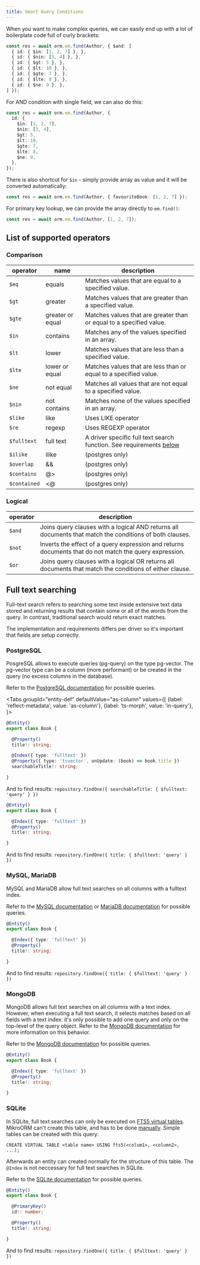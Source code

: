 ```yaml
---
title: Smart Query Conditions
---
```


When you want to make complex queries, we can easily end up with a lot of boilerplate code
full of curly brackets:

```ts
const res = await orm.em.find(Author, { $and: [
  { id: { $in: [1, 2, 7] }, },
  { id: { $nin: [3, 4] }, },
  { id: { $gt: 5 }, },
  { id: { $lt: 10 }, },
  { id: { $gte: 7 }, },
  { id: { $lte: 8 }, },
  { id: { $ne: 9 }, },
] });
```

For AND condition with single field, we can also do this:

```ts
const res = await orm.em.find(Author, { 
  id: { 
    $in: [1, 2, 7],
    $nin: [3, 4],
    $gt: 5,
    $lt: 10,
    $gte: 7,
    $lte: 8,
    $ne: 9,
  },
});
```

There is also shortcut for `$in` - simply provide array as value and it 
will be converted automatically:

```ts
const res = await orm.em.find(Author, { favouriteBook: [1, 2, 7] });
```

For primary key lookup, we can provide the array directly to `em.find()`:

```ts
const res = await orm.em.find(Author, [1, 2, 7]);
```

## List of supported operators

### Comparison

| operator | name               | description |
|----------|--------------------|-------------|
| `$eq`	   | equals             | Matches values that are equal to a specified value. |
| `$gt`	   | greater            | Matches values that are greater than a specified value. |
| `$gte`   | greater or equal   | Matches values that are greater than or equal to a specified value. |
| `$in`	   | contains           | Matches any of the values specified in an array. |
| `$lt`	   | lower              | Matches values that are less than a specified value. |
| `$lte`   | lower or equal     | Matches values that are less than or equal to a specified value. |
| `$ne`	   | not equal          | Matches all values that are not equal to a specified value. |
| `$nin`   | not contains       | Matches none of the values specified in an array. |
| `$like`  | like               | Uses LIKE operator |
| `$re`    | regexp             | Uses REGEXP operator |
| `$fulltext` | full text       | A driver specific full text search function. See requirements [below](#full-text-searching) |
| `$ilike` | ilike              | (postgres only) |
| `$overlap` | &&               | (postgres only) |
| `$contains` | @>              | (postgres only) |
| `$contained` | <@             | (postgres only) |

### Logical

| operator | description |
|----------|-------------|
| `$and`   | Joins query clauses with a logical AND returns all documents that match the conditions of both clauses. |
| `$not`   | Inverts the effect of a query expression and returns documents that do not match the query expression. |
| `$or`    | Joins query clauses with a logical OR returns all documents that match the conditions of either clause. |

## Full text searching

Full-text search refers to searching some text inside extensive text data stored and returning results that contain some or all of the words from the query. In contrast, traditional search would return exact matches.

The implementation and requirements differs per driver so it's important that fields are setup correctly.

### PostgreSQL

PosgreSQL allows to execute queries (pg-query) on the type pg-vector. The pg-vector type can be a column (more performant) or be created in the query (no excess columns in the database).

Refer to the [PostgreSQL documentation](https://www.postgresql.org/docs/current/functions-textsearch.html) for possible queries.

<Tabs
groupId="entity-def"
defaultValue="as-column"
values={[
{label: 'reflect-metadata', value: 'as-column'},
{label: 'ts-morph', value: 'in-query'},
}>
<TabItem value="as-column">

```ts title="./entities/Book.ts"
@Entity()
export class Book {

  @Property()
  title!: string;

  @Index({ type: 'fulltext' })
  @Property({ type: 'tsvector', onUpdate: (book) => book.title })
  searchableTitle!: string;

}
```

And to find results: `repository.findOne({ searchableTitle: { $fulltext: 'query' } })`

  </TabItem>
  <TabItem value="in-query">

```ts title="./entities/Book.ts"
@Entity()
export class Book {

  @Index({ type: 'fulltext' })
  @Property()
  title!: string;

}
```

And to find results: `repository.findOne({ title: { $fulltext: 'query' } })`

  </TabItem>
</Tabs>

### MySQL, MariaDB
MySQL and MariaDB allow full text searches on all columns with a fulltext index.

Refer to the [MySQL documentation](https://dev.mysql.com/doc/refman/8.0/en/fulltext-boolean.html) or [MariaDB documentation](https://mariadb.com/kb/en/full-text-index-overview/#in-boolean-mode) for possible queries.

```ts title="./entities/Book.ts"
@Entity()
export class Book {

  @Index({ type: 'fulltext' })
  @Property()
  title!: string;

}
```

And to find results: `repository.findOne({ title: { $fulltext: 'query' } })`

### MongoDB

MongoDB allows full text searches on all columns with a text index. However, when executing a full text search, it selects matches based on all fields with a text index: it's only possible to add one query and only on the top-level of the query object. Refer to the [MongoDB documentation](https://www.mongodb.com/docs/manual/reference/operator/query/text/#behavior) for more information on this behavior.

Refer to the [MongoDB documentation](https://www.mongodb.com/docs/manual/reference/operator/query/text/#definition) for possible queries.


```ts title="./entities/Book.ts"
@Entity()
export class Book {

  @Index({ type: 'fulltext' })
  @Property()
  title!: string;

}
```

### SQLite

In SQLite, full text searches can only be executed on [FTS5 virtual tables](https://www.sqlite.org/fts5.html#overview_of_fts5). MikroORM can't create this table, and has to be done [manually](https://www.sqlite.org/fts5.html#fts5_table_creation_and_initialization). Simple tables can be created with this query:

`CREATE VIRTUAL TABLE <table name> USING fts5(<colum1>, <column2>, ...);`

Afterwards an entity can created normally for the structure of this table. The `@Index` is not neccessary for full text searches in SQLite.

Refer to the [SQLite documentation](https://www.sqlite.org/fts5.html#full_text_query_syntax) for possible queries.

```ts title="./entities/Book.ts"
@Entity()
export class Book {

  @PrimaryKey()
  id!: number;

  @Property()
  title!: string;

}
```

And to find results: `repository.findOne({ title: { $fulltext: 'query' } })`